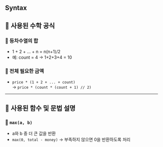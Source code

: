 ## Syntax

## 🔹 사용된 수학 공식

### 🔹 등차수열의 합
- 1 + 2 + ... + n = n(n+1)/2  
- 예: count = 4 → 1+2+3+4 = 10

### 🔹 전체 필요한 금액
- `price * (1 + 2 + ... + count)`  
  → `price * (count * (count + 1) // 2)`

---

## 🔹 사용된 함수 및 문법 설명

### 🔹 `max(a, b)`
- a와 b 중 더 큰 값을 반환  
- `max(0, total - money)` → 부족하지 않으면 0을 반환하도록 처리
